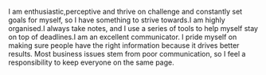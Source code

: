 I am enthusiastic,perceptive and thrive on
challenge and constantly set goals for
myself, so I have something to strive
towards.I am highly organised.I always take
notes, and I use a series of tools to help
myself stay on top of deadlines.I am an
excellent communicator. I pride myself on
making sure people have the right
information because it drives better
results. Most business issues stem from
poor communication, so I feel a
responsibility to keep everyone on the same
page.
